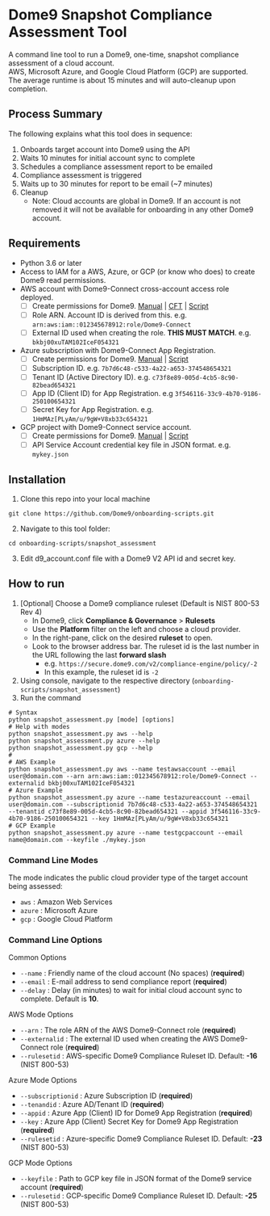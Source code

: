 # **Dome9 Snapshot Compliance Assessment Tool** #
A command line tool to run a Dome9, one-time, snapshot compliance assessment of a cloud account.<br/>
AWS, Microsoft Azure, and Google Cloud Platform (GCP) are supported. The average runtime is about 15 minutes and will auto-cleanup upon completion.

## Process Summary ##
The following explains what this tool does in sequence:
1. Onboards target account into Dome9 using the API
2. Waits 10 minutes for initial account sync to complete 
3. Schedules a compliance assessment report to be emailed
4. Compliance assessment is triggered 
5. Waits up to 30 minutes for report to be email (~7 minutes)
6. Cleanup 
   * Note: Cloud accounts are global in Dome9. If an account is not removed it will not be available for onboarding in any other Dome9 account.

## Requirements ##
* Python 3.6 or later
* Access to IAM for a AWS, Azure, or GCP (or know who does) to create Dome9 read permissions.
* AWS account with Dome9-Connect cross-account access role deployed.
   *  [ ] Create permissions for Dome9. [Manual](https://helpcenter.dome9.com/hc/en-us/articles/360003994613-Onboard-an-AWS-Account) | [CFT](https://github.com/Dome9/onboarding-scripts/tree/master/AWS/cloudformation) | [Script](https://github.com/Dome9/onboarding-scripts/tree/master/AWS/cft_with_d9_api_automation)
   * [ ] Role ARN. Account ID is derived from this. e.g. ```arn:aws:iam::012345678912:role/Dome9-Connect```
   * [ ] External ID used when creating the role. **THIS MUST MATCH**. e.g. ```bkbj00xuTAM102IceF054321```
* Azure subscription with Dome9-Connect App Registration. 
   * [ ] Create permissions for Dome9. [Manual](https://helpcenter.dome9.com/hc/en-us/articles/360003994693-Onboard-an-Azure-Subscription-to-Dome9) | [Script](https://github.com/Dome9/onboarding-scripts/tree/master/Azure) 
   * [ ] Subscription ID. e.g. ```7b7d6c48-c533-4a22-a653-374548654321```
   * [ ] Tenant ID (Active Directory ID). e.g. ```c73f8e89-005d-4cb5-8c90-82bead654321```
   * [ ] App ID (Client ID) for App Registration.  e.g ```3f546116-33c9-4b70-9186-250100654321```
   * [ ] Secret Key for App Registration. e.g. ```1HmMAz[PLyAm/u/9gW+V8xb33c654321```
* GCP project with Dome9-Connect service account. 
   * [ ] Create permissions for Dome9. [Manual](https://helpcenter.dome9.com/hc/en-us/articles/360003962974-Onboard-a-Google-Cloud-Project-to-Dome9) | [Script](https://github.com/Dome9/onboarding-scripts/tree/master/GCP) 
   * [ ] API Service Account credential key file in JSON format. e.g. ```mykey.json```

## Installation ##
1. Clone this repo into your local machine

```git clone https://github.com/Dome9/onboarding-scripts.git```

2. Navigate to this tool folder:

```cd onboarding-scripts/snapshot_assessment```

3. Edit d9_account.conf file with a Dome9 V2 API id and secret key.


## How to run ##
1. [Optional] Choose a Dome9 compliance ruleset (Default is NIST 800-53 Rev 4)
   * In Dome9, click **Compliance & Governance**  > **Rulesets**
   * Use the **Platform** filter on the left and choose a cloud provider.
   * In the right-pane, click on the desired **ruleset** to open.
   * Look to the browser address bar. The ruleset id is the last number in the URL following the last **forward slash**
     *  e.g. ```https://secure.dome9.com/v2/compliance-engine/policy/-2``` 
     * In this  example, the ruleset id is ```-2```
2. Using console, navigate to the respective directory (`onboarding-scripts/snapshot_assessment`)
3. Run the command 
```
# Syntax
python snapshot_assessment.py [mode] [options] 
# Help with modes
python snapshot_assessment.py aws --help 
python snapshot_assessment.py azure --help 
python snapshot_assessment.py gcp --help 
#
# AWS Example
python snapshot_assessment.py aws --name testawsaccount --email user@domain.com --arn arn:aws:iam::012345678912:role/Dome9-Connect --externalid bkbj00xuTAM102IceF054321
# Azure Example
python snapshot_assessment.py azure --name testazureaccount --email user@domain.com --subscriptionid 7b7d6c48-c533-4a22-a653-374548654321 --tenantid c73f8e89-005d-4cb5-8c90-82bead654321 --appid 3f546116-33c9-4b70-9186-250100654321 --key 1HmMAz[PLyAm/u/9gW+V8xb33c654321
# GCP Example
python snapshot_assessment.py azure --name testgcpaccount --email name@domain.com --keyfile ./mykey.json
```
### Command Line Modes ###
The mode indicates the public cloud provider type of the target account being assessed:
* ```aws``` : Amazon Web Services
* ```azure``` : Microsoft Azure
* ```gcp``` : Google Cloud Platform

### Command Line Options ###
Common Options
* ```--name``` : Friendly name of the cloud account (No spaces) (**required**)
* ```--email``` : E-mail address to send compliance report (**required**)
* ```--delay``` : Delay (in minutes) to wait for initial cloud account sync to complete. Default is **10**. 

AWS Mode Options
* ```--arn``` : The role ARN of the AWS Dome9-Connect role (**required**)
* ```--externalid``` : The external ID used when creating the AWS Dome9-Connect role (**required**)
* ```--rulesetid``` : AWS-specific Dome9 Compliance Ruleset ID. Default: **-16** (NIST 800-53)

Azure Mode Options
* ```--subscriptionid``` : Azure Subscription ID (**required**)
* ```--tenandid``` : Azure AD/Tenant ID (**required**)
* ```--appid``` : Azure App (Client) ID for Dome9 App Registration (**required**)
* ```--key``` : Azure App (Client) Secret Key for Dome9 App Registration (**required**)
* ```--rulesetid``` : Azure-specific Dome9 Compliance Ruleset ID. Default: **-23** (NIST 800-53)

GCP Mode Options
* ```--keyfile``` : Path to GCP key file in JSON format of the Dome9 service account (**required**)
* ```--rulesetid``` : GCP-specific Dome9 Compliance Ruleset ID. Default: **-25** (NIST 800-53)

